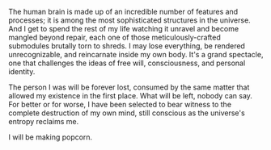 The human brain is made up of an incredible number of features and processes; it is among the most sophisticated structures in the universe. And I get to spend the rest of my life watching it unravel and become mangled beyond repair, each one of those meticulously-crafted submodules brutally torn to shreds. I may lose everything, be rendered unrecognizable, and reincarnate inside my own body. It's a grand spectacle, one that challenges the ideas of free will, consciousness, and personal identity.

The person I was will be forever lost, consumed by the same matter that allowed my existence in the first place. What will be left, nobody can say. For better or for worse, I have been selected to bear witness to the complete destruction of my own mind, still conscious as the universe's entropy reclaims me.

I will be making popcorn.